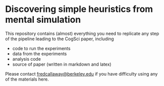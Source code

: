 # Discovering simple heuristics from mental simulation

This repository contains (almost) everything you need to replicate any step of the pipeline leading to the CogSci paper, including

- code to run the experiments
- data from the experiments
- analysis code
- source of paper (written in markdown and latex)

Please contact fredcallaway@berkeley.edu if you have difficulty using any of the materials here.